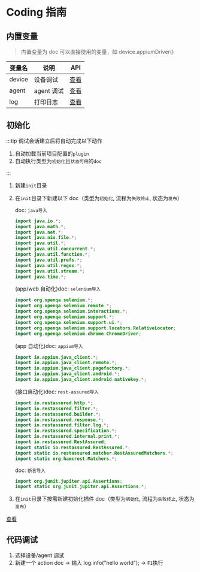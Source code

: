 # Coding 指南

## 内置变量

> 内置变量为 doc 可以直接使用的变量，如 device.appiumDriver()

| 变量名 | 说明       | API                                                                                                            |
| ------ | ---------- | -------------------------------------------------------------------------------------------------------------- |
| device | 设备调试   | [查看](https://github.com/yqhp/yqhp/blob/main/agent/agent-web/src/main/java/com/yqhp/agent/jshell/Device.java) |
| agent  | agent 调试 | [查看](https://github.com/yqhp/yqhp/blob/main/agent/agent-web/src/main/java/com/yqhp/agent/jshell/Agent.java)  |
| log    | 打印日志   | [查看](https://github.com/yqhp/yqhp/blob/main/agent/agent-web/src/main/java/com/yqhp/agent/jshell/Logger.java) |

## 初始化

:::tip
调试会话建立后将自动完成以下动作

1. 自动加载当前项目配置的`plugin`
2. 自动执行类型为`初始化`且`状态可用`的`doc`

:::

1. 新建`init`目录
2. 在`init`目录下新建以下 doc（类型为`初始化`, 流程为`失败终止`, 状态为`发布`）

   doc: `java导入`

   ```java
   import java.io.*;
   import java.math.*;
   import java.net.*;
   import java.nio.file.*;
   import java.util.*;
   import java.util.concurrent.*;
   import java.util.function.*;
   import java.util.prefs.*;
   import java.util.regex.*;
   import java.util.stream.*;
   import java.time.*;
   ```

   (app/web 自动化)doc: `selenium导入`

   ```java
   import org.openqa.selenium.*;
   import org.openqa.selenium.remote.*;
   import org.openqa.selenium.interactions.*;
   import org.openqa.selenium.support.*;
   import org.openqa.selenium.support.ui.*;
   import org.openqa.selenium.support.locators.RelativeLocator;
   import org.openqa.selenium.chrome.ChromeDriver;
   ```

   (app 自动化)doc: `appium导入`

   ```java
   import io.appium.java_client.*;
   import io.appium.java_client.remote.*;
   import io.appium.java_client.pagefactory.*;
   import io.appium.java_client.android.*;
   import io.appium.java_client.android.nativekey.*;
   ```

   (接口自动化)doc: `rest-assured导入`

   ```java
   import io.restassured.http.*;
   import io.restassured.filter.*;
   import io.restassured.builder.*;
   import io.restassured.response.*;
   import io.restassured.filter.log.*;
   import io.restassured.specification.*;
   import io.restassured.internal.print.*;
   import io.restassured.RestAssured;
   import static io.restassured.RestAssured.*;
   import static io.restassured.matcher.RestAssuredMatchers.*;
   import static org.hamcrest.Matchers.*;
   ```

   doc: `断言导入`

   ```java
   import org.junit.jupiter.api.Assertions;
   import static org.junit.jupiter.api.Assertions.*;
   ```

3. 在`init`目录下按需新建初始化插件 doc（类型为`初始化`, 流程为`失败终止`, 状态为`发布`）

[查看](/guide/plugins#插件列表)

## 代码调试

1. 选择设备/agent 调试
2. 新建一个 action doc -> 输入 log.info("hello world"); -> `F1`执行
